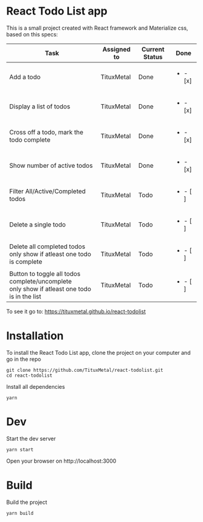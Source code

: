 # React Todo List app
This is a small project created with React framework and Materialize css, based on this specs:

| Task                                              | Assigned to   | Current Status | Done  |
|---------------------------------------------------|---------------|----------------|-------|
| Add a todo                                        | TituxMetal    | Done           | <ul><li> - [x] </li></ul>   |
| Display a list of todos                           | TituxMetal    | Done           | <ul><li> - [x] </li></ul>   |
| Cross off a todo, mark the todo complete          | TituxMetal    | Done           | <ul><li> - [x] </li></ul>   |
| Show number of active todos                       | TituxMetal    | Done           | <ul><li> - [x] </li></ul>   |
| Filter All/Active/Completed todos                 | TituxMetal    | Todo           | <ul><li> - [ ] </li></ul>   |
| Delete a single todo                              | TituxMetal    | Todo           | <ul><li> - [ ] </li></ul>   |
| Delete all completed todos</br> only show if atleast one todo is complete  | TituxMetal    | Todo           | <ul><li> - [ ] </li></ul>   |
| Button to toggle all todos complete/uncomplete</br> only show if atleast one todo is in the list   | TituxMetal    | Todo           | <ul><li> - [ ] </li></ul>   |

To see it go to: https://tituxmetal.github.io/react-todolist

# Installation
To install the React Todo List app, clone the project on your computer and go in the repo
```
git clone https://github.com/TituxMetal/react-todolist.git
cd react-todolist
```
Install all dependencies
```
yarn
```

# Dev
Start the dev server
```
yarn start
```
Open your browser on http://localhost:3000

# Build
Build the project
```
yarn build
```
